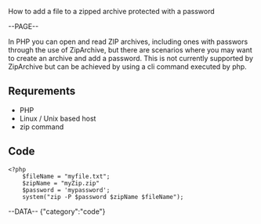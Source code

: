 How to add a file to a zipped archive protected with a password

--PAGE--

In PHP you can open and read ZIP archives, including ones with passwors through the use of ZipArchive, but there are scenarios where you may 
want to create an archive and add a password. This is not currently supported by ZipArchive but can be achieved by using a cli command executed by php.

## Requrements
- PHP
- Linux / Unix based host
- zip command


## Code

    <?php
        $fileName = "myfile.txt";
        $zipName = "myZip.zip"
        $password = 'mypassword';
        system("zip -P $password $zipName $fileName");

--DATA-- {"category":"code"}
